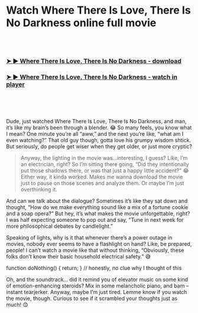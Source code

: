 <h1>Watch Where There Is Love, There Is No Darkness online full movie</h1>


<br><br>

<h3><a href="https://Harrys-neufranason1984.github.io/ykhfaixqtk/">➤ ► Where There Is Love, There Is No Darkness - download</a></h3> 
<h3><a href="https://Harrys-neufranason1984.github.io/ykhfaixqtk/">➤ ► Where There Is Love, There Is No Darkness - watch in player</a></h3>


<br><br><br>


Dude, just watched Where There Is Love, There Is No Darkness, and man, it’s like my brain’s been through a blender. 😂 So many feels, you know what I mean? One minute you’re all “aww,” and the next you’re like, “what am I even watching?” That old guy though, gotta love his grumpy wisdom shtick. But seriously, do people get wiser when they get older, or just more cryptic? 

> Anyway, the lighting in the movie was...interesting, I guess? Like, I’m an electrician, right? So I’m sitting there going, “Did they intentionally put those shadows there, or was that just a happy little accident?” 😂 Either way, it kinda worked. Makes me wanna download the movie just to pause on those scenes and analyze them. Or maybe I’m just overthinking it. 

And can we talk about the dialogue? Sometimes it’s like they sat down and thought, “How do we make everything sound like a mix of a fortune cookie and a soap opera?” But hey, it’s what makes the movie unforgettable, right? I was half expecting someone to pop out and say, “Tune in next week for more philosophical debates by candlelight.” 

Speaking of lights, why is it that whenever there’s a power outage in movies, nobody ever seems to have a flashlight on hand? Like, be prepared, people! I can’t watch a movie like that without thinking, “Obviously, these folks don’t know their basic household electrical safety.” 😅

function doNothing() { return; } // honestly, no clue why I thought of this

Oh, and the soundtrack... did it remind you of elevator music on some kind of emotion-enhancing steroids? Mix in some melancholic piano, and bam – instant tearjerker. Anyway, maybe I’m just tired. Lemme know if you watch the movie, though. Curious to see if it scrambled your thoughts just as much! 😊
